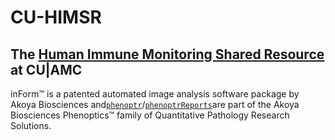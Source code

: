 # CU-HIMSR
## The [Human Immune Monitoring Shared Resource](https://medschool.cuanschutz.edu/immunology-immunotherapy/himsr) at CU|AMC

inForm™ is a patented automated image analysis software package by Akoya Biosciences and[```phenoptr```](https://github.com/akoyabio/phenoptr)/[```phenoptrReports```](https://github.com/akoyabio/phenoptrReports)are part of the Akoya Biosciences Phenoptics™ family of Quantitative Pathology Research Solutions.
